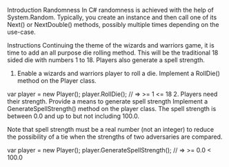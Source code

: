 Introduction
Randomness
In C# randomness is achieved with the help of System.Random. Typically, you create an instance and then call one of its Next() or NextDouble() methods, possibly multiple times depending on the use-case.

Instructions
Continuing the theme of the wizards and warriors game, it is time to add an all purpose die rolling method. This will be the traditional 18 sided die with numbers 1 to 18. Players also generate a spell strength.

1. Enable a wizards and warriors player to roll a die.
Implement a RollDie() method on the Player class.

var player = new Player();
player.RollDie();
// => >= 1 <= 18
2. Players need their strength. Provide a means to generate spell strength
Implement a GenerateSpellStrength() method on the player class. The spell strength is between 0.0 and up to but not including 100.0.

Note that spell strength must be a real number (not an integer) to reduce the possibility of a tie when the strengths of two adversaries are compared.

var player = new Player();
player.GenerateSpellStrength();
// => >= 0.0 < 100.0